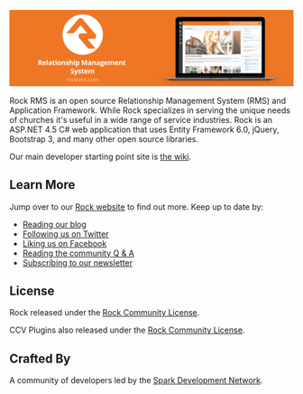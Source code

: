 ![Rock RMS](https://raw.githubusercontent.com/SparkDevNetwork/Rock/develop/Images/github-banner.png)

Rock RMS is an open source Relationship Management System (RMS) and Application 
Framework. While Rock specializes in serving the unique needs of churches it's
useful in a wide range of service industries.  Rock is an ASP.NET 4.5 C# web application
that uses Entity Framework 6.0, jQuery, Bootstrap 3, and many other open source libraries.

Our main developer starting point site is [the wiki](https://github.com/SparkDevNetwork/Rock/wiki).

## Learn More

Jump over to our [Rock website](http://www.rockrms.com/) to find out more. Keep up to date by:

* [Reading our blog](http://www.rockrms.com/Rock/Connect)
* [Following us on Twitter](http://www.twitter.com/therockrms)
* [Liking us on Facebook](http://www.facebook.com/therockrms)
* [Reading the community Q & A](http://www.rockrms.com/Rock/Ask)
* [Subscribing to our newsletter](http://www.rockrms.com/Rock/Subscribe)

## License
Rock released under the [Rock Community License](http://www.rockrms.com/license).

CCV Plugins also released under the [Rock Community License](http://www.rockrms.com/license).

## Crafted By

A community of developers led by the [Spark Development Network](http://www.sparkdevnetwork.com/).
